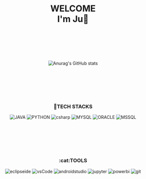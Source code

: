 <!--
**ju0718/ju0718** is a ✨ _special_ ✨ repository because its `README.md` (this file) appears on your GitHub profile.

Here are some ideas to get you started:

- 🔭 I’m currently working on ...
- 🌱 I’m currently learning ...
- 👯 I’m looking to collaborate on ...
- 🤔 I’m looking for help with ...
- 💬 Ask me about ...
- 📫 How to reach me: ...
- 😄 Pronouns: ...
- ⚡ Fun fact: ...
-->

<div align="center">

# WELCOME <br> I'm Ju👋

<br>
<br>
<br>
<br>
<br>

![Anurag's GitHub stats](https://github-readme-stats.vercel.app/api?username=anuraghazra&show_icons=true&theme=radical)

<br>
<br>
<br>
<br>
<br>

### 🌱TECH STACKS

![JAVA](https://img.shields.io/badge/JAVA-83B81A.svg?&style=for-the-badge&logo=JAVA&logoColor=White)
![PYTHON](https://img.shields.io/badge/python-FCBFBD.svg?&style=for-the-badge&logo=python&logoColor=White)
![csharp](https://img.shields.io/badge/csharp-FF6B00.svg?&style=for-the-badge&logo=csharp&logoColor=White)
![MYSQL](https://img.shields.io/badge/mysql-FFFF09.svg?&style=for-the-badge&logo=mysql&logoColor=White) 
![ORACLE](https://img.shields.io/badge/oracle-512BD4.svg?&style=for-the-badge&logo=oracle&logoColor=White)
![MSSQL](https://img.shields.io/badge/MSSQL-CC2927.svg?&style=for-the-badge&logo=MSSQL&logoColor=White)

<br>
<br>
<br>
<br>
<br>
<h3>:cat:TOOLS</h3>

![eclipseide](https://img.shields.io/badge/eclipseide-1293D8.svg?&style=for-the-badge&logo=eclipseide&logoColor=White)
![vsCode](https://img.shields.io/badge/vsCode-4D4D4D.svg?&style=for-the-badge&logo=visualstudiocode&logoColor=White)
![androidstudio](https://img.shields.io/badge/android%20studio-DDE072.svg?&style=for-the-badge&logo=androidstudio&logoColor=White)
![jupyter](https://img.shields.io/badge/jupyter-F37626.svg?&style=for-the-badge&logo=jupyter&logoColor=White)
![powerbi](https://img.shields.io/badge/powerbi-004833.svg?&style=for-the-badge&logo=powerbi&logoColor=White)
![git](https://img.shields.io/badge/git-FFEEA9.svg?&style=for-the-badge&logo=git&logoColor=White)

<br>
</div>

